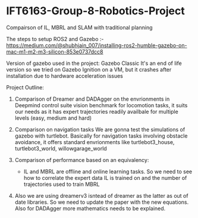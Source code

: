 # IFT6163-Group-8-Robotics-Project
Compairson of IL, MBRL and SLAM with traditional planning

The steps to setup ROS2 and Gazebo :- https://medium.com/@shubhjain_007/installing-ros2-humble-gazebo-on-mac-m1-m2-m3-silicon-853e0737dcc8

Version of gazebo used in the project: Gazebo Classic
It's an end of life version so we tried on Gazebo Ignition on a VM, but it crashes after installation due to hardware acceleration issues

Project Outline:
1. Comparison of Dreamer and DADAgger on the envrionments in Deepmind control suite vision benchmark for locomotion tasks, it suits our needs as it has expert trajectories readily availbale for multiple levels (easy, medium and hard)

2. Comparison on navigation tasks
We are gonna test the simulations of gazebo with turtlebot. Basically for navigation tasks involving obstacle avoidance, it offers standard envrionments like turtlebot3_house, turtlebot3_world, willowgarage_world

3. Comparison of performance based on an equivalency:
    - IL and MBRL are offline and online learning tasks. So we need to see how to correlate the expert data IL is trained on and the number of trajectories used to train MBRL

4. Also we are using dreamerv3 isntead of dreamer as the latter as out of date libraries. So we need to update the paper with the new equations. Also for DADAgger more mathematics needs to be explained.
